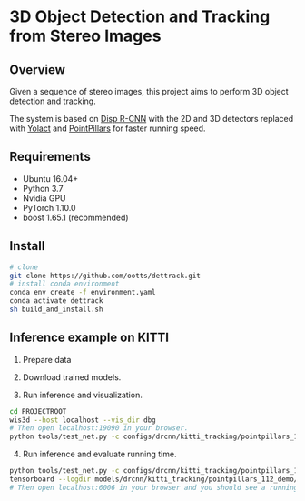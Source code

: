 # 3D Object Detection and Tracking from Stereo Images

## Overview
Given a sequence of stereo images, this project aims to perform 3D object detection and tracking.

The system is based on [Disp R-CNN](https://arxiv.org/pdf/2004.03572.pdf) with the 2D and 3D detectors replaced with [Yolact](https://arxiv.org/pdf/1904.02689.pdf) and [PointPillars](https://arxiv.org/pdf/1812.05784.pdf) for faster running speed.

## Requirements

- Ubuntu 16.04+
- Python 3.7
- Nvidia GPU
- PyTorch 1.10.0
- boost 1.65.1 (recommended)

## Install

```bash
# clone
git clone https://github.com/ootts/dettrack.git
# install conda environment
conda env create -f environment.yaml
conda activate dettrack
sh build_and_install.sh
```

## Inference example on KITTI
1. Prepare data

2. Download trained models.

3. Run inference and visualization.
```bash
cd PROJECTROOT
wis3d --host localhost --vis_dir dbg
# Then open localhost:19090 in your browser.
python tools/test_net.py -c configs/drcnn/kitti_tracking/pointpillars_112_demo.yaml dbg True
```

4. Run inference and evaluate running time.

```bash
python tools/test_net.py -c configs/drcnn/kitti_tracking/pointpillars_112_demo.yaml model.drcnn.mask_mode mask
tensorboard --logdir models/drcnn/kitti_tracking/pointpillars_112_demo/evaltime/kittitrackingstereo_demo/
# Then open localhost:6006 in your browser and you should see a running time curve.
```

